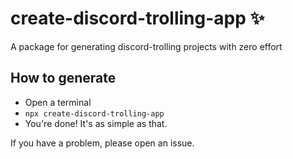 # create-discord-trolling-app ✨

A package for generating discord-trolling projects with zero effort

## How to generate

- Open a terminal
- `npx create-discord-trolling-app`
- You're done! It's as simple as that.

If you have a problem, please open an issue.
